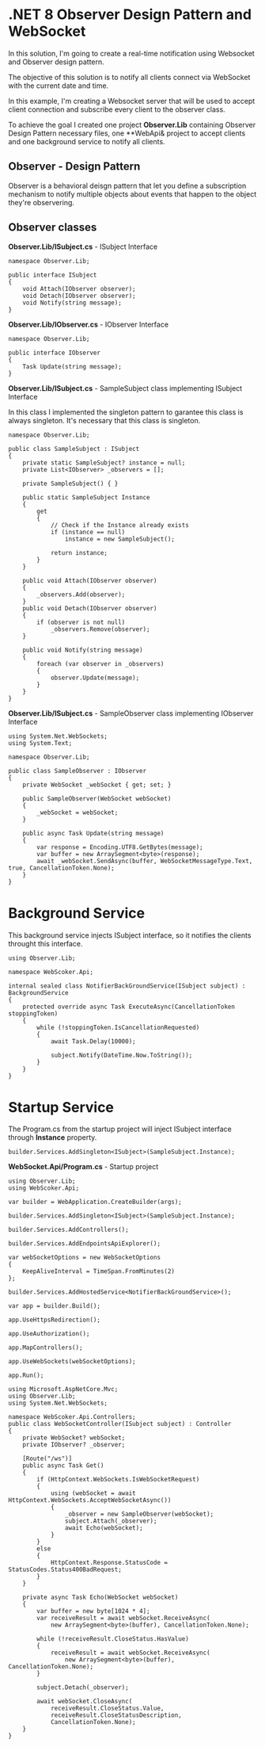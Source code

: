 # .NET 8 Observer Design Pattern and WebSocket

In this solution, I'm going to create a real-time notification using Websocket and Observer design pattern.

The objective of this solution is to notify all clients connect via WebSocket with the current date and time.

In this example, I'm creating a Websocket server that will be used to accept client connection and subscribe every client to the observer class. 

To achieve the goal I created one project **Observer.Lib** containing Observer Design Pattern necessary files, one **WebApi& project to accept clients and one background service to notify all clients.

## Observer - Design Pattern

Observer is a behavioral deisgn pattern that let you define a subscription mechanism to notify multiple objects about events that happen to the object they're observering.

## Observer classes

**__Observer.Lib/ISubject.cs__** - ISubject Interface

```CSharp
namespace Observer.Lib;

public interface ISubject
{
    void Attach(IObserver observer);
    void Detach(IObserver observer);
    void Notify(string message);
}
```

**__Observer.Lib/IObserver.cs__** - IObserver Interface

```CSharp
namespace Observer.Lib;

public interface IObserver
{
    Task Update(string message);
}
```

**__Observer.Lib/ISubject.cs__** - SampleSubject class implementing ISubject Interface

In this class I implemented the singleton pattern to garantee this class is always singleton. It's necessary that this class is singleton.

```CSharp
namespace Observer.Lib;

public class SampleSubject : ISubject
{
    private static SampleSubject? instance = null;
    private List<IObserver> _observers = [];
    
    private SampleSubject() { }

    public static SampleSubject Instance
    {
        get
        {
            // Check if the Instance already exists
            if (instance == null)
                instance = new SampleSubject();

            return instance;
        }
    }

    public void Attach(IObserver observer)
    {
        _observers.Add(observer);
    }
    public void Detach(IObserver observer)
    {
        if (observer is not null)
            _observers.Remove(observer);
    }

    public void Notify(string message)
    {
        foreach (var observer in _observers)
        {
            observer.Update(message);
        }
    }
}
```

**__Observer.Lib/ISubject.cs__** - SampleObserver class implementing IObserver Interface

```CSharp
using System.Net.WebSockets;
using System.Text;

namespace Observer.Lib;

public class SampleObserver : IObserver
{
    private WebSocket _webSocket { get; set; }

    public SampleObserver(WebSocket webSocket)
    {
        _webSocket = webSocket;
    }

    public async Task Update(string message)
    {
        var response = Encoding.UTF8.GetBytes(message);
        var buffer = new ArraySegment<byte>(response);
        await _webSocket.SendAsync(buffer, WebSocketMessageType.Text, true, CancellationToken.None);
    }
}
```

# Background Service

This background service injects ISubject interface, so it notifies the clients throught this interface.

```CSharp
using Observer.Lib;

namespace WebScoker.Api;

internal sealed class NotifierBackGroundService(ISubject subject) : BackgroundService
{
    protected override async Task ExecuteAsync(CancellationToken stoppingToken)
    {
        while (!stoppingToken.IsCancellationRequested)
        {
            await Task.Delay(10000);

            subject.Notify(DateTime.Now.ToString());
        }
    }
}
```

# Startup Service

The Program.cs from the startup project will inject ISubject interface through **Instance** property.

```CSharp
builder.Services.AddSingleton<ISubject>(SampleSubject.Instance);
````

**__WebSocket.Api/Program.cs__** - Startup project

```CSharp
using Observer.Lib;
using WebScoker.Api;

var builder = WebApplication.CreateBuilder(args);

builder.Services.AddSingleton<ISubject>(SampleSubject.Instance);

builder.Services.AddControllers();

builder.Services.AddEndpointsApiExplorer();

var webSocketOptions = new WebSocketOptions
{
    KeepAliveInterval = TimeSpan.FromMinutes(2)
};

builder.Services.AddHostedService<NotifierBackGroundService>();

var app = builder.Build();

app.UseHttpsRedirection();

app.UseAuthorization();

app.MapControllers();

app.UseWebSockets(webSocketOptions);

app.Run();
```

```CSharp
using Microsoft.AspNetCore.Mvc;
using Observer.Lib;
using System.Net.WebSockets;

namespace WebScoker.Api.Controllers;
public class WebSocketController(ISubject subject) : Controller
{
    private WebSocket? webSocket;
    private IObserver? _observer;

    [Route("/ws")]
    public async Task Get()
    {
        if (HttpContext.WebSockets.IsWebSocketRequest)
        {
            using (webSocket = await HttpContext.WebSockets.AcceptWebSocketAsync())
            {
                _observer = new SampleObserver(webSocket);
                subject.Attach(_observer);
                await Echo(webSocket);
            }
        }
        else
        {
            HttpContext.Response.StatusCode = StatusCodes.Status400BadRequest;
        }
    }

    private async Task Echo(WebSocket webSocket)
    {
        var buffer = new byte[1024 * 4];
        var receiveResult = await webSocket.ReceiveAsync(
            new ArraySegment<byte>(buffer), CancellationToken.None);

        while (!receiveResult.CloseStatus.HasValue)
        {
            receiveResult = await webSocket.ReceiveAsync(
                new ArraySegment<byte>(buffer), CancellationToken.None);
        }

        subject.Detach(_observer);

        await webSocket.CloseAsync(
            receiveResult.CloseStatus.Value,
            receiveResult.CloseStatusDescription,
            CancellationToken.None);
    }
}
```
